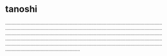 # tanoshi
.......................................................................................................................................................................................................................................................................................................................................................................................................................................................................................................................................................................................................................................................................................................